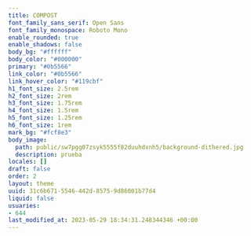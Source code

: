 ```yaml
---
title: COMPOST
font_family_sans_serif: Open Sans
font_family_monospace: Roboto Mono
enable_rounded: true
enable_shadows: false
body_bg: "#ffffff"
body_color: "#000000"
primary: "#0b5566"
link_color: "#0b5566"
link_hover_color: "#119cbf"
h1_font_size: 2.5rem
h2_font_size: 2rem
h3_font_size: 1.75rem
h4_font_size: 1.5rem
h5_font_size: 1.25rem
h6_font_size: 1rem
mark_bg: "#fcf8e3"
body_image:
  path: public/sw7pgg07zsyk5555f82duuhdxnh5/background-dithered.jpg
  description: prueba
locales: []
draft: false
order: 2
layout: theme
uuid: 31c6b671-5546-442d-8575-9d86001b77d4
liquid: false
usuaries:
- 644
last_modified_at: 2023-05-29 18:34:31.248344346 +00:00
---
```



